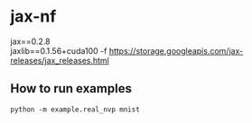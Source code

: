 # jax-nf
jax==0.2.8 </br>
jaxlib==0.1.56+cuda100 -f https://storage.googleapis.com/jax-releases/jax_releases.html

## How to run examples
`python -m example.real_nvp mnist`
